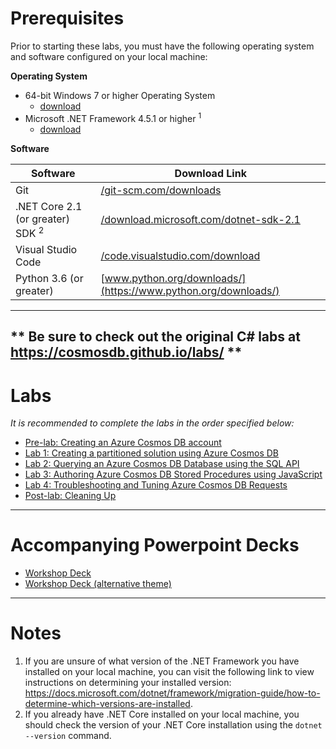 # Prerequisites

Prior to starting these labs, you must have the following operating system and software configured on your local machine:

**Operating System**

- 64-bit Windows 7 or higher Operating System
    - [download](https://www.microsoft.com/windows/get-windows-10)
- Microsoft .NET Framework 4.5.1 or higher <sup>1</sup>
    - [download](http://go.microsoft.com/fwlink/?LinkId=863262)

**Software**

| Software | Download Link |
| --- | --- |
| Git | [/git-scm.com/downloads](https://git-scm.com/downloads) |
| .NET Core 2.1 (or greater) SDK <sup>2</sup> | [/download.microsoft.com/dotnet-sdk-2.1](https://download.microsoft.com/download/E/2/6/E266C257-F7AF-4E79-8EA2-DF26031C84E2/dotnet-sdk-2.1.103-win-gs-x64.exe) |
| Visual Studio Code | [/code.visualstudio.com/download](https://go.microsoft.com/fwlink/?Linkid=852157) |
| Python 3.6 (or greater)| [www.python.org/downloads/](https://www.python.org/downloads/) |

---
** Be sure to check out the original C# labs at https://cosmosdb.github.io/labs/ **
---

# Labs

*It is recommended to complete the labs in the order specified below:*

- [Pre-lab: Creating an Azure Cosmos DB account](labs/MD/01-getting_started.md)
- [Lab 1: Creating a partitioned solution using Azure Cosmos DB](labs/word/Lab1-createCollectionsPopulate.docx)
- [Lab 2: Querying an Azure Cosmos DB Database using the SQL API](labs/word/Lab2-SQL-API-Python.docx)
- [Lab 3: Authoring Azure Cosmos DB Stored Procedures using JavaScript ](labs/word/Lab3-AuthoringCosmosDB_StoredProcedures.docx)
- [Lab 4: Troubleshooting and Tuning Azure Cosmos DB Requests](labs/word/Lab4-TroubleshootingAndTuningCosmosDBqueries.docx)
- [Post-lab: Cleaning Up](labs/MD/06-cleaning_up.md)

---

# Accompanying Powerpoint Decks

- [Workshop Deck](./decks/cosmos-db-l400.pptx)
- [Workshop Deck (alternative theme)](./decks/cosmos-db-workshop.pptx)

---

# Notes

1. If you are unsure of what version of the .NET Framework you have installed on your local machine, you can visit the following link to view instructions on determining your installed version: <https://docs.microsoft.com/dotnet/framework/migration-guide/how-to-determine-which-versions-are-installed>.
2. If you already have .NET Core installed on your local machine, you should check the version of your .NET Core installation using the ``dotnet --version`` command.

